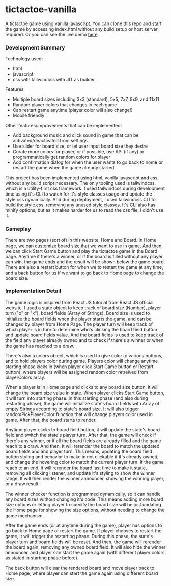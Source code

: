 # tictactoe-vanilla

A tictactoe game using vanilla javascript. You can clone this repo and start the game by accessing index.html without any build setup or host server required. Or you can see the live demo [here](https://tictactoe-aliftaufik.netlify.app/).

### Development Summary

Technology used:

- html
- javascript
- css with tailwindcss with JIT as builder

Features:

- Multiple board sizes including 3x3 (standard), 5x5, 7x7, 9x9, and 11x11
- Random player colors that changes in each game
- Can restart game anytime (player color will also change!)
- Mobile friendly

Other features/improvements that can be implemented:

- Add background music and click sound in game that can be activated/deactivated from settings
- Use slider for board size, or let user input board size they desire
- Curate more colors for player, or if possible, use API (if any) or programmatically get random colors for player
- Add confirmation dialog for when the user wants to go back to home or restart the game when the game already started

This project has been implemented using html, vanilla javascript and css, without any build script necessary. The only tooling used is tailwindcss, which is a utility-first css framework. I used tailwindcss during development time using it's CLI to watch for it's style classes usage and update the style.css dynamically. And during deployment, I used tailwindcss CLI to build the style.css, removing any unused style classes. It's CLI also has minify options, but as it makes harder for us to read the css file, I didn't use it.

### Gameplay

There are two pages (sort of) in this website, Home and Board. In Home page, we can customize board size that we want to use in game. And then, we can click Start Game button and play the tictactoe game in the Board page. Anytime if there's a winner, or if the board is filled without any player can win, the game ends and the result will be shown below the game board. There are also a restart button for when we to restart the game at any time, and a back button for us if we want to go back to Home page to change the board size.

### Implementation Detail

The game logic is inspired from React JS tutorial from React JS official website. I used a state object to keep track of board size (Number), player turn ("o" or "x"), board fields (Array of Strings). Board size is used to initialize the board fields when the player starts the game, and can be changed by player from Home Page. The player turn will keep track of which player is in turn to determine who's clicking the board field button and update board fields value. And the board fields is used to keep track of the field any player already owned and to check if there's a winner or when the game has reached to a draw.

There's also a colors object, which is used to give color to various buttons, and to hold players color during game. Players color will change anytime starting phase kicks in (when player click Start Game button or Restart button), where players will be assigned random color retreived from playerColors array.

When a player is in Home page and clicks to any board size button, it will change the board size value in state. When player clicks Start Game button, it will turn into starting phase. In this starting phase (and also during restarting phase), the game will initialize state's board fields with Array of empty Strings according to state's board size. It will also trigger randomPickPlayerColor function that will change players color used in game. After that, the board starts to render.

Anytime player clicks to board field button, it will update the state's board field and switch the state's player turn. After that, the game will check if there's any winner, or if all the board fields are already filled and the game reach to a draw. And then, it will rerender the board to match the updated board fields and and player turn. This means, updating the board field button styling and behavior to make in not clickable if it's already owned, and change the hovering color to match the current player turn. If the game reach to an end, it will rerender the board last time to make it static, removing all clicking listener, and update it's styling to show the winner range. It will then render the winner announcer, showing the winning player, or a draw result.

The winner checker function is programmed dynamically, so it can handle any board sizes without changing it's code. This means adding more board size options or letting player to specify the board size will be just updating the Home page for showing the size options, without needing to change the game mechanism.

After the game ends (or at anytime during the game), player has options to go back to Home page or restart the game. If player chooses to restart the game, it will trigger the restarting phase. During this phase, the state's player turn and board fields will be reset. And then, the game will rerender the board again, removing any owned board field. It will also hide the winner announcer, and player can start the game again (with different player colors as stated in starting phase before).

The back button will clear the rendered board and move player back to Home page, where player can start the game again using different board size.
